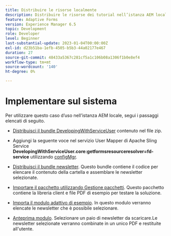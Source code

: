 ```yaml
---
title: Distribuire le risorse localmente
description: Distribuire le risorse dei tutorial nell’istanza AEM locale
feature: Adaptive Forms
version: Experience Manager 6.5
topic: Development
role: Developer
level: Beginner
last-substantial-update: 2023-01-04T00:00:00Z
exl-id: d23b51ba-1efb-4505-b5b3-44a02177e467
duration: 27
source-git-commit: 48433a5367c281cf5a1c106b08a1306f1b0e8ef4
workflow-type: tm+mt
source-wordcount: '140'
ht-degree: 0%

---
```


# Implementare sul sistema

Per utilizzare questo caso d’uso nell’istanza AEM locale, segui i passaggi elencati di seguito.

* [Distribuisci il bundle DevelopingWithServiceUser](https://experienceleague.adobe.com/docs/experience-manager-learn/assets/developingwithserviceuser.zip?lang=it) contenuto nel file zip.

* Aggiungi la seguente voce nel servizio User Mapper di Apache Sling Service **DevelopingWithServiceUser.core:getformsresourceresolver=fd-service** utilizzando [configMgr](http://localhost:4502/system/console/configMgr).

* [Distribuisci il bundle newsletter](assets/Newsletters.core-1.0.0-SNAPSHOT.jar). Questo bundle contiene il codice per elencare il contenuto della cartella e assemblare le newsletter selezionate.

* [Importare il pacchetto utilizzando Gestione pacchetti](assets/newsletter.zip). Questo pacchetto contiene la libreria client e file PDF di esempio per testare la soluzione.

* [Importa il modulo adattivo di esempio](assets/sample-adaptive-form.zip). In questo modulo verranno elencate le newsletter che è possibile selezionare.

* [Anteprima modulo](http://localhost:4502/content/dam/formsanddocuments/downloadarchivednewsletters/jcr:content?wcmmode=disabled).
Selezionare un paio di newsletter da scaricare.Le newsletter selezionate verranno combinate in un unico PDF e restituite all&#39;utente.
